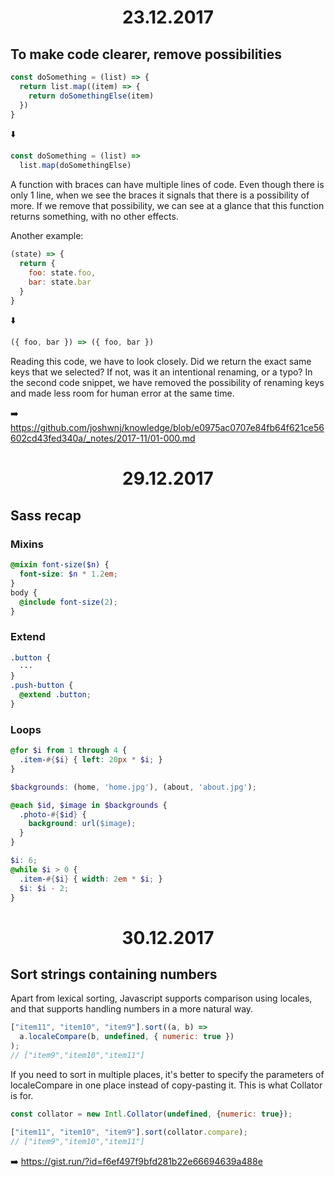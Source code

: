 <h1 align="center">23.12.2017</h1>

## To make code clearer, remove possibilities

```js
const doSomething = (list) => {
  return list.map((item) => {
    return doSomethingElse(item)
  })
}
```

:arrow_down:

```js
const doSomething = (list) => 
  list.map(doSomethingElse)
```

A function with braces can have multiple lines of code. 
Even though there is only 1 line, when we see the braces it signals that there is a possibility of more.
If we remove that possibility, we can see at a glance that this function returns something, with no other effects.

Another example:

```js
(state) => {
  return {
    foo: state.foo,
    bar: state.bar
  }
}
```

:arrow_down:

```js
({ foo, bar }) => ({ foo, bar })
```

Reading this code, we have to look closely. Did we return the exact same keys that we selected? 
If not, was it an intentional renaming, or a typo?
In the second code snippet, we have removed the possibility of renaming keys and made less room for human error at the same time.

:arrow_right: https://github.com/joshwnj/knowledge/blob/e0975ac0707e84fb64f621ce56602cd43fed340a/_notes/2017-11/01-000.md

<h1 align="center">29.12.2017</h1>

## Sass recap

### Mixins

```scss
@mixin font-size($n) {
  font-size: $n * 1.2em;
}
body {
  @include font-size(2);
}
```

### Extend

```scss
.button {
  ···
}
.push-button {
  @extend .button;
}
```

### Loops

```scss
@for $i from 1 through 4 {
  .item-#{$i} { left: 20px * $i; }
}
```

```scss
$backgrounds: (home, 'home.jpg'), (about, 'about.jpg');

@each $id, $image in $backgrounds {
  .photo-#{$id} {
    background: url($image);
  }
}
```

```scss
$i: 6;
@while $i > 0 {
  .item-#{$i} { width: 2em * $i; }
  $i: $i - 2;
}
```

<h1 align="center">30.12.2017</h1>

## Sort strings containing numbers

Apart from lexical sorting, Javascript supports comparison using locales, and that supports handling numbers in a more natural way.

```js
["item11", "item10", "item9"].sort((a, b) => 
  a.localeCompare(b, undefined, { numeric: true })
);
// ["item9","item10","item11"]
```

If you need to sort in multiple places, it's better to specify the parameters of localeCompare in one place instead of copy-pasting it. This is what Collator is for. 

```js
const collator = new Intl.Collator(undefined, {numeric: true});

["item11", "item10", "item9"].sort(collator.compare);
// ["item9","item10","item11"]
```

:arrow_right: https://gist.run/?id=f6ef497f9bfd281b22e66694639a488e
